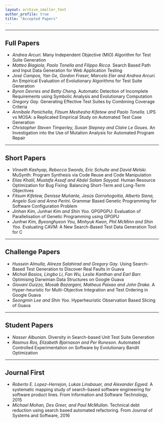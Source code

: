 ```yaml
---
layout: archive_smaller_font
author_profile: true
title: "Accepted Papers"
---
```


---

<h2 style="text-align: left;" markdown="1">Full Papers</h2>

<ul>
<li><em>Andrea Arcuri.</em> Many Independent Objective (MIO) Algorithm for Test Suite Generation</li>
<li><em>Matteo Biagiola, Paolo Tonella and Filippo Ricca.</em> Search Based Path and Input Data Generation for Web Application Testing</li>
<li><em>José Campos, Yan Ge, Gordon Fraser, Marcelo Eler and Andrea Arcuri.</em> An Empirical Evaluation of Evolutionary Algorithms for Test Suite Generation</li>
<li><em>Byron Devries and Betty Cheng.</em> Automatic Detection of Incomplete Requirements using Symbolic Analysis and Evolutionary Computation</li>
<li><em>Gregory Gay.</em> Generating Effective Test Suites by Combining Coverage Criteria</li>
<li><em>Annibale Panichella, Fitsum Meshesha Kifetew and Paolo Tonella.</em> LIPS vs MOSA: a Replicated Empirical Study on Automated Test Case Generation</li>
<li><em>Christopher Steven Timperley, Susan Stepney and Claire Le Goues.</em> An Investigation into the Use of Mutation Analysis for Automated Program Repair</li>
</ul>

---

<h2 style="text-align: left;" markdown="1">Short Papers</h2>

<ul>
<li><em>Vineeth Kashyap, Rebecca Swords, Eric Schulte and David Melski.</em> MuSynth: Program Synthesis via Code Reuse and Code Manipulation</li>
<li><em>Elias Khalil, Mustafa Assaf and Abdel Salam Sayyad.</em> Human Resource Optimization for Bug Fixing: Balancing Short-Term and Long-Term Objectives</li>
<li><em>Fitsum Kifetew, Denisse Muñante, Jesús Gorroñogoitia, Alberto Siena, Angelo Susi and Anna Perini.</em> Grammar Based Genetic Programming for Software Configuration Problem</li>
<li><em>Jinhan Kim, Junhwi Kim and Shin Yoo.</em> GPGPGPU: Evaluation of Parallelisation of Genetic Programming using GPGPU</li>
<li><em>Junhwi Kim, Byeonghyeon You, Minhyuk Kwon, Phil McMinn and Shin Yoo.</em> Evaluating CAVM: A New Search-Based Test Data Generation Tool for C</li>
</ul>

---

<h2 style="text-align: left;" markdown="1">Challenge Papers</h2>

<ul>
<li><em>Hussein Almulla, Alireza Salahirad and Gregory Gay.</em> Using Search-Based Test Generation to Discover Real Faults in Guava</li>
<li><em>Michail Basios, Lingbo Li, Fan Wu, Leslie Kanthan and Earl Barr.</em> Optimising Darwinian Data Structures on Google Guava</li>
<li><em>Giovani Guizzo, Mosab Bazargani, Matheus Paixao and John Drake.</em> A Hyper-heuristic for Multi-Objective Integration and Test Ordering in Google Guava</li>
<li><em>Seongmin Lee and Shin Yoo.</em> Hyperheuristic Observation Based Slicing of Guava</li>
</ul>

---

<h2 style="text-align: left;" markdown="1">Student Papers</h2>

<ul>
<li><em>Nasser Albunian.</em> Diversity in Search-based Unit Test Suite Generation</li>
<li><em>Rasmus Ros, Elizabeth Bjarnason and Per Runeson.</em> Automated Controlled Experimentation on Software by Evolutionary Bandit Optimization</li>
</ul>

---

<h2 style="text-align: left;" markdown="1">Journal First</h2>

<ul>
<li><em>Roberto E. Lopez-Herrejon, Lukas Linsbauer, and Alexander Egyed. </em> A systematic mapping study of search-based software engineering for software product lines. From Information and Software Technology, 2015</li>
<li><em>Michael Mohan, Des Greer, and Paul McMullan.</em> Technical debt reduction using search based automated refactoring. From Journal of Systems and Software, 2016</li>
</ul>
